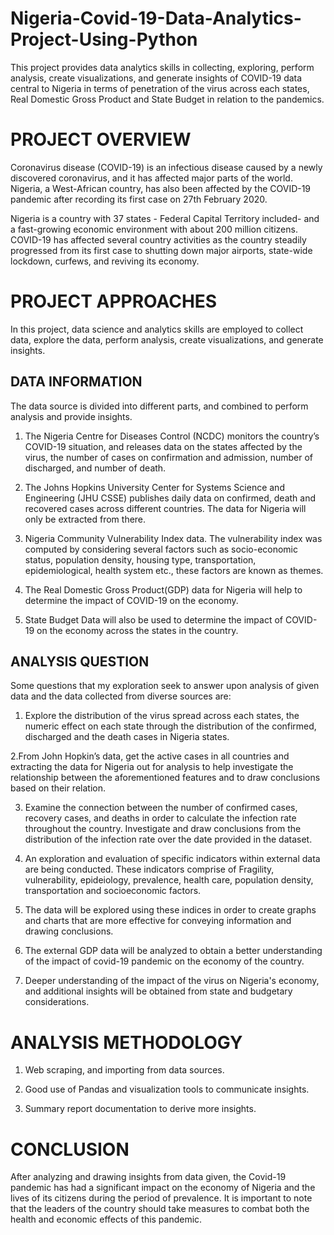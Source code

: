 # Nigeria-Covid-19-Data-Analytics-Project-Using-Python
This project provides data analytics skills in collecting, exploring, perform analysis, create visualizations, and generate insights of COVID-19 data central to Nigeria in terms of penetration of the virus across each states, Real Domestic Gross Product and State Budget in relation to the pandemics.

# PROJECT OVERVIEW
Coronavirus disease (COVID-19) is an infectious disease caused by a newly discovered coronavirus, and it has affected major parts of the world. Nigeria, a West-African country, has also been affected by the COVID-19 pandemic after recording its first case on 27th February 2020.

Nigeria is a country with 37 states - Federal Capital Territory included- and a fast-growing economic environment with about 200 million citizens. COVID-19 has affected several country activities as the country steadily progressed from its first case to shutting down major airports, state-wide lockdown, curfews, and reviving its economy.

# PROJECT APPROACHES
In this project, data science and analytics skills are employed to collect data, explore the data, perform analysis, create visualizations, and generate insights.

## DATA INFORMATION 
The data source is divided into different parts, and combined to perform analysis and provide insights. 

1. The Nigeria Centre for Diseases Control (NCDC) monitors the country’s COVID-19 situation, and releases data on the states affected by the virus, the number of cases on confirmation and admission, number of discharged, and number of death.

2. The Johns Hopkins University Center for Systems Science and Engineering (JHU CSSE) publishes daily data on confirmed, death and recovered cases across different countries. The data for Nigeria will only be extracted from there.

3. Nigeria Community Vulnerability Index data. The vulnerability index was computed by considering several factors such as socio-economic status, population density, housing type, transportation, epidemiological, health system etc., these factors are known as themes.



4. The Real Domestic Gross Product(GDP) data for Nigeria will help to determine the impact of COVID-19 on the economy. 


5. State Budget Data will also be used to determine the impact of COVID-19 on the economy across the states in the country.

## ANALYSIS QUESTION
Some questions that my exploration seek to answer upon analysis of given data and the data collected from diverse sources are:

1. Explore the distribution of the virus spread across each states, the numeric effect on each state through the distribution of the confirmed, discharged and the death cases in Nigeria states.

2.From John Hopkin’s data, get the active cases in all countries and extracting the data for  Nigeria out for analysis to help investigate the relationship between the aforementioned features and to draw conclusions based on their relation. 

3. Examine the connection between the number of confirmed cases, recovery cases, and deaths in order to calculate the infection rate throughout the country. Investigate and draw conclusions from the distribution of the infection rate over the date provided in the dataset.

4. An exploration and evaluation of specific indicators within external data are being conducted. These indicators comprise of Fragility, vulnerability, epideiology, prevalence, health care, population density, transportation and socioeconomic factors.  

5. The data will be explored using these indices in order to create graphs and charts that are more effective for conveying information and drawing  conclusions. 

6. The external GDP data will be analyzed to obtain a better understanding of the impact of covid-19 pandemic on the economy of the country.

7. Deeper understanding of the impact of the virus on Nigeria's economy, and additional insights will  be obtained from state and budgetary considerations. 

# ANALYSIS METHODOLOGY
1. Web scraping, and importing from data sources.

2. Good use of Pandas and visualization tools to communicate insights.

3. Summary report documentation to derive more insights.

# CONCLUSION
After analyzing and drawing insights from data given, the Covid-19 pandemic has had a significant impact on the economy of Nigeria and the lives of its citizens during the period of prevalence. It is important to note that the leaders of the country should take measures to combat both the health and economic effects of this pandemic. 
